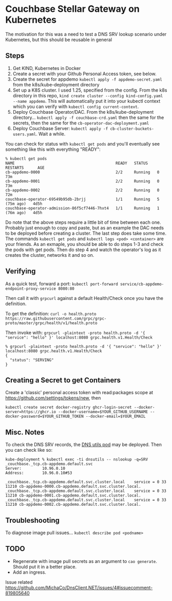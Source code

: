 Couchbase Stellar Gateway on Kubernetes
=======================================

The motivation for this was a need to test a DNS SRV lookup scenario
under Kubernetes, but this should be reusable in general

Steps
-----
1. Get KIND, Kubernetes in Docker
2. Create a secret with your Github Personal Access token, see below.
3. Create the secret for appdemo `kubectl apply -f appdemo-secret.yaml` from the k8s/kube-deployment directory
4. Set up a K8S cluster.  I used 1.25, specified from the config.  From the k8s directory in this repo, `kind create cluster --config kind-config.yaml --name appdemo`.  This will automatically put it into your kubectl context which you can verify with `kubectl config current-context`.
5. Deploy Couchbase Operator/DAC.  From the k8s/kube-deployment directory… `kubectl apply -f couchbase-crd.yaml` then the same for the secrets, then the same for the `cb-operator-dac-deployment.yaml`
6. Deploy Couchbase Server: `kubectl apply -f cb-cluster-buckets-users.yaml`.  Wait a while.

You can check for status with `kubectl get pods` and you'll eventually see something like this with everything "READY":
```
% kubectl get pods
NAME                                            READY   STATUS    RESTARTS      AGE
cb-appdemo-0000                                 2/2     Running   0             73m
cb-appdemo-0001                                 2/2     Running   0             73m
cb-appdemo-0002                                 2/2     Running   0             72m
couchbase-operator-69549b95db-2brjj             1/1     Running   5 (75m ago)   4d5h
couchbase-operator-admission-86f5cf7446-7hxt4   1/1     Running   1 (76m ago)   4d5h
```


Do note that the above steps require a little bit of time between each one.  Probably just enough to copy and paste, but as an example the DAC needs to be deployed before creating a cluster.  The last step does take some time.  The commands `kubectl get pods` and `kubectl logs <pod> <container>` are your friends.  As an exmaple, you should be able to do steps 1-3 and check the pods with get pods.  Then do step 4 and watch the operator's log as it creates the cluster, networks it and so on.

Verifying
---------

As a quick test, forward a port:
`kubectl port-forward service/cb-appdemo-endpoint-proxy-service 8080:80`

Then call it with `grpcurl` against a default Health/Check once you have the definition.

To get the definition: `curl -o health.proto https://raw.githubusercontent.com/grpc/grpc-proto/master/grpc/health/v1/health.proto`

Then invoke with:
`grpcurl -plaintext -proto health.proto -d '{ "service": "hello" }' localhost:8080 grpc.health.v1.Health/Check`

```
% grpcurl -plaintext -proto health.proto -d '{ "service": "hello" }' localhost:8080 grpc.health.v1.Health/Check
{
  "status": "SERVING"
}
```

Creating a Secret to get Containers
-----------------------------------
Create a 'classic' personal access token with read:packages scope at https://github.com/settings/tokens/new, then

`kubectl create secret docker-registry ghcr-login-secret --docker-server=https://ghcr.io --docker-username=$YOUR_GITHUB_USERNAME --docker-password=$YOUR_GITHUB_TOKEN --docker-email=$YOUR_EMAIL`


Misc. Notes
-----------

To check the DNS SRV records, the [DNS utils pod](https://kubernetes.io/docs/tasks/administer-cluster/dns-debugging-resolution/) may be deployed.  Then you can check like so:

```
kube-deployment % kubectl exec -ti dnsutils -- nslookup -q=SRV _couchbase._tcp.cb-appdemo.default.svc               
Server:         10.96.0.10
Address:        10.96.0.10#53

_couchbase._tcp.cb-appdemo.default.svc.cluster.local    service = 0 33 11210 cb-appdemo-0000.cb-appdemo.default.svc.cluster.local.
_couchbase._tcp.cb-appdemo.default.svc.cluster.local    service = 0 33 11210 cb-appdemo-0001.cb-appdemo.default.svc.cluster.local.
_couchbase._tcp.cb-appdemo.default.svc.cluster.local    service = 0 33 11210 cb-appdemo-0002.cb-appdemo.default.svc.cluster.local.
```

Troubleshooting
---------------

To diagnose image pull issues…
`kubectl describe pod <podname>`

TODO
----
- Regenerate with image pull secrets as an argument to `cao generate`.  Should put it in a better place.
- Add an ingress.


Issue related
https://github.com/MichaCo/DnsClient.NET/issues/4#issuecomment-819805640